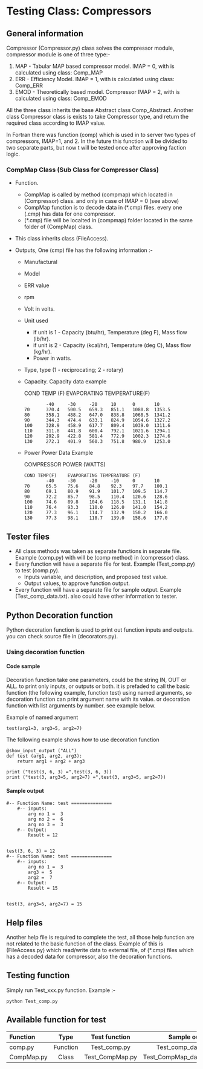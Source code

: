 # Testing Class: Compressors

## General information

Compressor (Compressor.py) class solves the compressor module, compressor module is one of three type:-

1. MAP - Tabular MAP based compressor model. IMAP = 0, with is calculated using class: Comp_MAP
2. ERR - Efficiency Model. IMAP = 1, with is calculated using class: Comp_ERR
3. EMOD - Theoretically based model. Compressor IMAP = 2, with is calculated using class: Comp_EMOD

All the three class inherits the base Abstract class Comp_Abstract.
Another class Compressor class is exists to take Compressor type, and return the required class according to IMAP value.

In Fortran there was function (comp) which is used in to server two types of compressors, IMAP=1, and 2. In the future this function will be divided to two separate parts, but now t will be tested once after approving faction logic.

### CompMap Class (Sub Class for Compressor Class)

- Function.

  * CompMap is called by method (compmap) which located in (Compressor) class. and only in case of IMAP = 0 (see above)
  * CompMap function is to decode data in (*.cmp) files. every one (.cmp) has data for one compressor.
  * (*.cmp) file will be localted in (compmap) folder located in the same folder of (CompMap) class.

    

- This class inherits class (FileAccess).

- Outputs, One (cmp) file has the following information :-

  * Manufactural 

  * Model

  * ERR value

  * rpm 

  * Volt in volts.

  * Unit used

    * if unit is 1 - Capacity (btu/hr), Temperature (deg F), Mass flow (lb/hr).
    * if unit is 2 - Capacity (kcal/hr), Temperature (deg C), Mass flow (kg/hr).
    * Power in watts.

  * Type, type (1 - reciprocating; 2 - rotary)

  * Capacity. Capacity data example

    COND TEMP (F) 	EVAPORATING TEMPERATURE(F)
    
                -40		-30		-20 	10		0		10
        70		370.4	500.5	659.3	851.1	1080.8	1353.5
        80		358.1	488.2	647.0	838.8	1068.5	1341.2
        90		344.3	474.4	633.1	824.9	1054.6	1327.2
        100		328.9	458.9	617.7	809.4	1039.0	1311.6
        110		311.8	441.8	600.4	792.1	1021.6	1294.1
        120		292.9	422.8	581.4	772.9	1002.3	1274.6
        130		272.1	401.9	560.3	751.8	980.9	1253.0

  * Power Power Data Example

	COMPRESSOR POWER (WATTS)
  
		COND TEMP(F) 	EVAPORATING TEMPERATURE (F)
				-40 	-30		-20		-10		0 		10
		70		65.5	75.6	84.8	92.3	97.7	100.1
		80		69.1	80.9	91.9	101.7	109.5	114.7
		90		72.2	85.7	98.5	110.4	120.6	128.6
		100		74.6	89.8	104.6	118.5	131.1	141.8
		110		76.4	93.3	110.0	126.0	141.0	154.2
		120		77.3	96.1	114.7	132.9	150.2	166.0
		130		77.3	98.1	118.7	139.0	158.6	177.0

## Tester files

* All class methods was taken as separate functions in separate file. Example (comp.py) with will be (comp method) in (compressor) class.
* Every function will have a separate file for test. Example (Test_comp.py) to test (comp.py).
  * Inputs variable, and description, and proposed test value.
  * Output values, to approve function output.    
* Every function will have a separate file for sample output. Example (Test_comp_data.txt). also could have other information to tester.
        

## Python Decoration function

Python decoration function is used to print out function inputs and outputs.
you can check source file in (decorators.py).

### Using decoration function

#### Code sample

Decoration function take one parameters, could be the string IN, OUT or ALL. to print only inputs, or outputs or both.
it is prefaded to call the basic function (the following example, function test) using named arguments, so decoration function can print argument name with its value.
or decoration function with list arguments by number. see example below.

Example of named argument

    test(arg1=3, arg3=5, arg2=7)

The following example shows how to use decoration function 

    @show_input_output ("ALL")     
    def test (arg1, arg2, arg3):
        return arg1 + arg2 + arg3
    
    print ("test(3, 6, 3) =",test(3, 6, 3))
    print ("test(3, arg3=5, arg2=7) =",test(3, arg3=5, arg2=7))

#### Sample output

    #-- Function Name: test ===============
        #-- inputs:
            arg no 1 =  3
            arg no 2 =  6
            arg no 3 =  3
        #-- Output:
            Result = 12


    test(3, 6, 3) = 12
    #-- Function Name: test ===============
        #-- inputs:
            arg no 1 =  3
            arg3 =  5
            arg2 =  7
        #-- Output:
            Result = 15


    test(3, arg3=5, arg2=7) = 15

## Help files

Another help file is required to complete the test, all those help function are not related to the basic function of the class.
Example of this is (FileAccess.py) which read/write data to external file, of (*.cmp) files which has a decoded data for compressor, also the decoration functions.

## Testing function

Simply run Test_xxx.py function. Example :-

    python Test_comp.py

## Available function for test

| Function   |   Type   |  Test function  |         Sample output | Status(Approved/Draft) |
| :--------- | :------: | :-------------: | --------------------: | ---------------------: |
| comp.py    | Function |  Test_comp.py   |    Test_comp_data.txt |                  Draft |
| CompMap.py |  Class   | Test_CompMap.py | Test_CompMap_data.txt |                  Draft |
